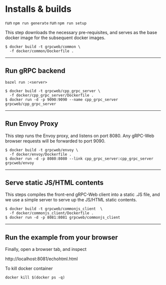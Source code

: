 # Installs & builds

run `npm run generate`
run `npm run setup`

This step downloads the necessary pre-requisites, and serves as the base docker image for the subsequent docker images.
```
$ docker build -t grpcweb/common \
  -f docker/common/Dockerfile .
```

------------

## Run gRPC backend

`bazel run :<server>`
```
$ docker build -t grpcweb/cpp_grpc_server \
  -f docker/cpp_grpc_server/Dockerfile .
$ docker run -d -p 9090:9090 --name cpp_grpc_server grpcweb/cpp_grpc_server
```
-------------

## Run Envoy Proxy

This step runs the Envoy proxy, and listens on port 8080. Any gRPC-Web browser requests will be forwarded to port 9090.
```
$ docker build -t grpcweb/envoy \
  -f docker/envoy/Dockerfile .
$ docker run -d -p 8080:8080 --link cpp_grpc_server:cpp_grpc_server grpcweb/envoy
```
--------------

## Serve static JS/HTML contents

This steps compiles the front-end gRPC-Web client into a static .JS file, and we use a simple server to serve up the JS/HTML static contents.

```
$ docker build -t grpcweb/commonjs_client  \
  -f docker/commonjs_client/Dockerfile .
$ docker run -d -p 8081:8081 grpcweb/commonjs_client
```

--------------
## Run the example from your browser

Finally, open a browser tab, and inspect

http://localhost:8081/echohtml.html

<!-- 
## Compile the Client JavaScript Code

Next, we need to compile the client side JavaScript code into something that
can be consumed by the browser.

```sh
$ npm install
$ npx webpack client.js
```

Here we use `webpack` and give it an entry point `client.js`. You can also use
`browserify` or other similar tools. This will resolve all the `require()`
statements and produce a `./dist/main.js` file that can be embedded in our
`index.html` file.

## Run the Example!

We are ready to run the Hello World example. The following set of commands will
run the 3 processes all in the background.

 1. Run the NodeJS gRPC Service. This listens at port `:9090`.

 ```sh
 $ bazel run :<server_name>
 ```

 2. Run the Envoy proxy. The `envoy.yaml` file configures Envoy to listen to
 browser requests at port `:8080`, and forward them to port `:9090` (see
 above).

 ```sh
 $ docker build -t helloworld/envoy -f ./docker/envoy/envoy.Dockerfile .
 $ docker run -d -p 8080:8080 -p 9901:9901 --network=host helloworld/envoy
 ```

NOTE: As per [this issue](https://github.com/grpc/grpc-web/issues/436):
if you are running Docker on Mac/Windows, remove the `--network=host` option:

 ```sh
 ...
 $ docker run -d -p 8080:8080 -p 9901:9901 helloworld/envoy
 ```

 3. Run the simple Web Server. This hosts the static file `index.html` and
 `dist/main.js` we generated earlier.

 ```sh
 $ python2 -m SimpleHTTPServer 8081 &
 ```

 or for Python 3.x

 ```sh
 $ python3 -m http.server 8081 &
 ```

When these are all ready, you can open a browser tab and navigate to

```
localhost:8081
```

Open up the developer console and you should see the following printed out:

```
Hello! World
```

You can also browse to the envoy admin via
```
localhost:9901
``` -->

To kill docker container
```
docker kill $(docker ps -q)
```
